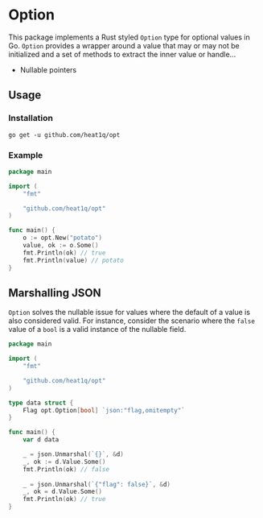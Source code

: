 # Option

This package implements a Rust styled `Option` type for optional values in Go. 
`Option` provides a wrapper around a value that may or may not be initialized 
and a set of methods to extract the inner value or handle...
* Nullable pointers


## Usage
### Installation
```
go get -u github.com/heat1q/opt
```
### Example
```go
package main

import (
	"fmt"

	"github.com/heat1q/opt"
)

func main() {
	o := opt.New("potato")
	value, ok := o.Some()
	fmt.Println(ok) // true
	fmt.Println(value) // potato
}
```

## Marshalling JSON
`Option` solves the nullable issue for values where the 
default of a value is also considered valid. For instance, consider 
the scenario where the `false` value of a `bool` is a valid instance of the nullable field.


```go
package main

import (
	"fmt"

	"github.com/heat1q/opt"
)

type data struct {
	Flag opt.Option[bool] `json:"flag,omitempty"`
}

func main() {
	var d data

	_ = json.Unmarshal(`{}`, &d)
	_, ok := d.Value.Some() 
	fmt.Println(ok) // false
	
	_ = json.Unmarshal(`{"flag": false}`, &d)
	_, ok = d.Value.Some() 
	fmt.Println(ok) // true
}
```

